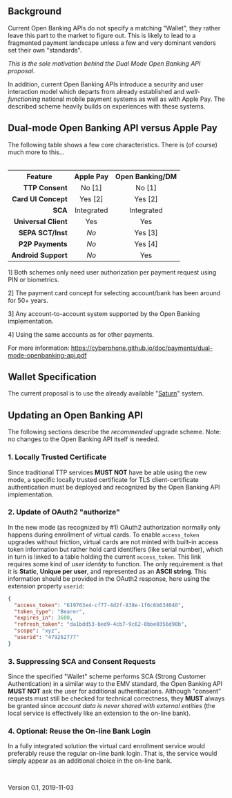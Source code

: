 ## Background
Current Open Banking APIs do not specify a matching "Wallet", they rather leave
this part to the market to figure out.  This is likely to lead to a fragmented
payment landscape unless a few and very dominant vendors set their own "standards".

*This is the sole motivation behind the Dual Mode Open Banking API proposal*.

In addition, current Open Banking APIs introduce a security and user interaction
model which departs from already established and *well-functioning* national
mobile payment systems as well as with Apple Pay.
The described scheme heavily builds on experiences with these systems.
&nbsp;

## Dual-mode Open Banking API versus Apple Pay

The following table shows a few core characteristics.  There is (of course) much more
to this...
<br>&nbsp;
<table>
    <tr><th>Feature</th><th>Apple Pay</th><th>Open Banking/DM</th></tr>
    <tr><td align="right"><b>TTP Consent</b></td><td align="center">No [1]</td><td align="center">No [1]</td></tr>
    <tr><td align="right"><b>Card UI Concept</b></td><td align="center">Yes [2]</td><td align="center">Yes [2]</td></tr>
    <tr><td align="right"><b>SCA</b></td><td align="center">Integrated</td><td align="center">Integrated</td></tr>
    <tr><td align="right"><b>Universal Client</b></td><td align="center">Yes</td><td align="center">Yes</td></tr>
    <tr><td align="right"><b>SEPA SCT/Inst</b></td><td align="center"><i>No</i></td><td align="center">Yes [3]</td></tr>
    <tr><td align="right"><b>P2P Payments</b></td><td align="center"><i>No</i></td><td align="center">Yes [4]</td></tr>
    <tr><td align="right"><b>Android Support</b></td><td align="center"><i>No</i></td><td align="center">Yes</td></tr>
</table>

1] Both schemes only need user authorization per payment request using PIN or biometrics.

2] The payment card concept for selecting account/bank has been around for 50+ years.

3] Any account-to-account system supported by the Open Banking implementation.

4] Using the same accounts as for other payments.

For more information: https://cyberphone.github.io/doc/payments/dual-mode-openbanking-api.pdf
&nbsp;

## Wallet Specification
The current proposal is to use the already available "[Saturn](https://cyberphone.github.io/doc/saturn/)" system.
&nbsp;

## Updating an Open Banking API
The following sections describe the *recommended* upgrade scheme.  Note:
no changes to the Open Banking API itself is needed.
### 1. Locally Trusted Certificate
Since traditional TTP services **MUST NOT** have be able using the new mode,
a specific locally trusted certificate for TLS client-certificate authentication
must be deployed and recognized by the Open Banking API implementation.
### 2. Update of OAuth2 "authorize"
In the new mode (as recognized by \#1) OAuth2 authorization normally only happens
during enrollment of virtual cards.  To enable `access_token` upgrades without
friction, virtual cards are not minted with built-in access token information but rather
hold card identifiers (like serial number), which in turn is linked to a table holding the
current `access_token`. This link requires some kind of *user
identity* to function.  The only requirement is that it is **Static**, **Unique per user**,
and represented as an **ASCII string**.  This information should be provided in the
OAuth2 response, here using the extension property `userid`:
```json
{
  "access_token": "619763e4-cf77-4d2f-838e-1f6c6b634040",
  "token_type": "Bearer",
  "expires_in": 3600,
  "refresh_token": "da1bdd53-bed9-4cb7-9c62-0bbe0356d90b",
  "scope": "xyz",
  "userid": "479262777"
}
```
### 3. Suppressing SCA and Consent Requests
Since the specified "Wallet" scheme performs SCA (Strong Customer Authentication)
in a similar way to the EMV standard, the Open Banking API **MUST NOT**
ask the user for additional authentications.  Although "consent" requests must
still be checked for technical correctness, they **MUST** always be granted since
*account data is never shared with external entities*
(the local service is effectively like an extension to the on-line bank).
### 4. Optional: Reuse the On-line Bank Login
In a fully integrated solution the virtual card enrollment service would
preferably reuse the regular on-line bank login.  That is, the service would
simply appear as an additional choice in the on-line bank.
&nbsp;

&nbsp;

Version 0.1, 2019-11-03

